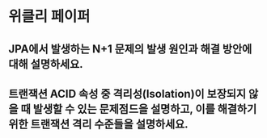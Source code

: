# 위클리 페이퍼

## JPA에서 발생하는 N+1 문제의 발생 원인과 해결 방안에 대해 설명하세요.

## 트랜잭션 ACID 속성 중 격리성(Isolation)이 보장되지 않을 때 발생할 수 있는 문제점드을 설명하고, 이를 해결하기 위한 트랜잭션 격리 수준들을 설명하세요.
